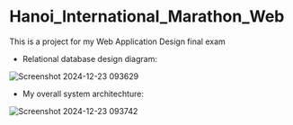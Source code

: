 # Hanoi_International_Marathon_Web
This is a project for my Web Application Design final exam

- Relational database design diagram:
  
![Screenshot 2024-12-23 093629](https://github.com/user-attachments/assets/60354885-b9fc-4687-a4f7-b782cc27d5c0)

- My overall system architechture:
  
![Screenshot 2024-12-23 093742](https://github.com/user-attachments/assets/7aacdcdc-393e-4c00-b92b-f73814a9e47e)

